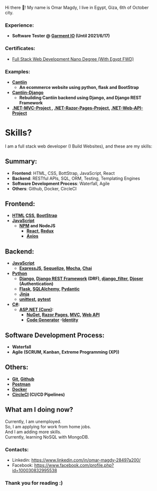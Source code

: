 
Hi there 👋! My name is Omar Magdy, I live in Egypt, 
Giza, 6th of October city.  

<b>

### Experience:

- Software Tester @ [Garment IO](https://garment.io/) (Until 2021/6/17)


</b>

### Certificates:

- [Full Stack Web Development Nano Degree (With Egypt FWD)](https://graduation.udacity.com/confirm/ELAEXGHP)


<b>

### Examples:
- [Cantiin](https://www.cantiin.com)
	- An ecommerce website using python, flask and BootStrap
- [Cantiin-Django](https://github.com/OmarThinks/cantiin_django) 
	- Rebuilding Cantiin backend using Django, and Django REST Framework
- [.NET-MVC-Project ](https://github.com/OmarThinks/.NET-MVC-Project),
	[.NET-Razor-Pages-Project](https://github.com/OmarThinks/.NET-Razor-Pages-Project),
	[.NET-Web-API-Project](https://github.com/OmarThinks/.NET-Web-API-Project)

</b>





# Skills?
I am a full stack web developer (I Build Websites), and these are my skills:


## Summary:

- **Frontend**: HTML, CSS, BottStrap, JavaScript, React
- **Backend**: RESTful APIs, SQL, ORM, Testing, Templating Engines
- **Software Development Process**: Waterfall, Agile
- **Others**: Github, Docker, CircleCI


<b>

## Frontend:
- [HTML](https://www.w3schools.com/html/)
	[CSS](https://www.w3schools.com/css/default.asp),
	[BootStrap](https://www.w3schools.com/bootstrap4/)
- [JavaScript](https://www.w3schools.com/js/)
	- [NPM](https://www.npmjs.com/) and NodeJS
		- [React](https://reactjs.org/), [Redux](https://redux.js.org/)
		- [Axios](https://axios-http.com/)





## Backend:



- [JavaScript](https://www.w3schools.com/js/)
	- [ExpressJS](https://expressjs.com/), 
	[Sequelize](https://sequelize.org/master/), [Mocha](https://mochajs.org/), 
	[Chai](https://www.chaijs.com/)
- [Python](https://www.w3schools.com/python/)
	- [Django](https://docs.djangoproject.com), 
	[Django REST Framework](https://www.django-rest-framework.org/) (DRF), 
	[django_filter](https://django-filter.readthedocs.io/en/stable/guide/rest_framework.html#quickstart), 
	[Djoser](https://djoser.readthedocs.io) (Authentication)
	- [Flask](https://flask.palletsprojects.com/en/2.0.x/), 
	[SQLAlchemy](https://www.sqlalchemy.org/), 
	[Pydantic](https://pydantic-docs.helpmanual.io/)
	- [Jinja](https://jinja.palletsprojects.com/)
	- [unittest](https://docs.python.org/3/library/unittest.html), 
		[pytest](https://pypi.org/project/pytest/)
- [C#](https://www.w3schools.com/cs/):
	- [ASP.NET (Core)](https://docs.microsoft.com/en-us/aspnet/core/introduction-to-aspnet-core):
		- [NuGet](https://www.nuget.org/), 
			[Razor Pages](https://docs.microsoft.com/en-us/aspnet/core/tutorials/razor-pages), 
			[MVC](https://docs.microsoft.com/en-us/aspnet/core/tutorials/first-mvc-app/start-mvc), 
			[Web API](https://docs.microsoft.com/en-us/aspnet/core/tutorials/first-web-api)
		- [Code Generator](https://docs.microsoft.com/en-us/aspnet/core/fundamentals/tools/dotnet-aspnet-codegenerator)
		-[Identity](https://docs.microsoft.com/en-us/aspnet/core/security/authentication/identity)








	










## Software Development Process:
- Waterfall
- Agile (SCRUM, Kanban, Extreme Programming (XP))



## Others:
- [Git](https://git-scm.com/), [Github](https://github.com/)
- [Postman](https://www.postman.com/)
- [Docker](https://www.docker.com/)
- [CircleCI](https://circleci.com/) (CI/CD Pipelines)






</b>







## What am I doing now?
Currently, I am unemployed.  
So, I am applying for work from home jobs.  
And I am adding more skills.  
Currently, learning NoSQL with MongoDB.






### Contacts:
- Linkedin: https://www.linkedin.com/in/omar-magdy-28497a200/
- Facebook: https://www.facebook.com/profile.php?id=100030832995538


### Thank you for reading :)

<!--
**OmarThinks/OmarThinks** is a ✨ _special_ ✨ repository because its `README.md` (this file) appears on your GitHub profile.

Here are some ideas to get you started:

- 🔭 I’m currently working on ...
- 🌱 I’m currently learning ...
- 👯 I’m looking to collaborate on ...
- 🤔 I’m looking for help with ...
- 💬 Ask me about ...
- 📫 How to reach me: ...
- ⚡ Fun fact: ...
-->
